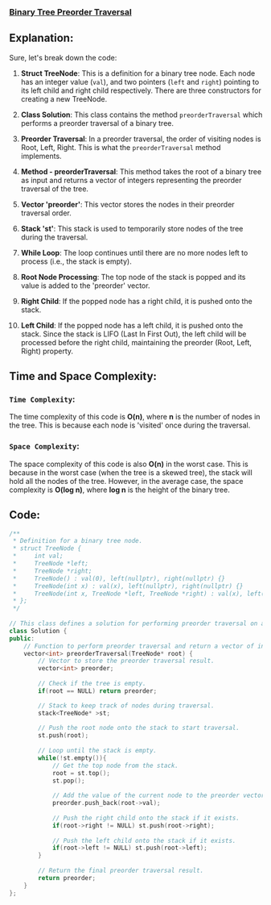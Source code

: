 ### [Binary Tree Preorder Traversal](https://leetcode.com/problems/binary-tree-preorder-traversal/)

## Explanation:
Sure, let's break down the code:

1. **Struct TreeNode**: This is a definition for a binary tree node. Each node has an integer value (`val`), and two pointers (`left` and `right`) pointing to its left child and right child respectively. There are three constructors for creating a new TreeNode.

2. **Class Solution**: This class contains the method `preorderTraversal` which performs a preorder traversal of a binary tree.

3. **Preorder Traversal**: In a preorder traversal, the order of visiting nodes is Root, Left, Right. This is what the `preorderTraversal` method implements.

4. **Method - preorderTraversal**: This method takes the root of a binary tree as input and returns a vector of integers representing the preorder traversal of the tree.

5. **Vector 'preorder'**: This vector stores the nodes in their preorder traversal order.

6. **Stack 'st'**: This stack is used to temporarily store nodes of the tree during the traversal.

7. **While Loop**: The loop continues until there are no more nodes left to process (i.e., the stack is empty).

8. **Root Node Processing**: The top node of the stack is popped and its value is added to the 'preorder' vector.

9. **Right Child**: If the popped node has a right child, it is pushed onto the stack.

10. **Left Child**: If the popped node has a left child, it is pushed onto the stack. Since the stack is LIFO (Last In First Out), the left child will be processed before the right child, maintaining the preorder (Root, Left, Right) property.

## Time and Space Complexity:
### `Time Complexity`:
The time complexity of this code is **O(n)**, where **n** is the number of nodes in the tree. This is because each node is 'visited' once during the traversal.

### `Space Complexity`:
The space complexity of this code is also **O(n)** in the worst case. This is because in the worst case (when the tree is a skewed tree), the stack will hold all the nodes of the tree. However, in the average case, the space complexity is **O(log n)**, where **log n** is the height of the binary tree.

## Code:
```cpp
/**
 * Definition for a binary tree node.
 * struct TreeNode {
 *     int val;
 *     TreeNode *left;
 *     TreeNode *right;
 *     TreeNode() : val(0), left(nullptr), right(nullptr) {}
 *     TreeNode(int x) : val(x), left(nullptr), right(nullptr) {}
 *     TreeNode(int x, TreeNode *left, TreeNode *right) : val(x), left(left), right(right) {}
 * };
 */
 
// This class defines a solution for performing preorder traversal on a binary tree.
class Solution {
public:
    // Function to perform preorder traversal and return a vector of integers.
    vector<int> preorderTraversal(TreeNode* root) {
        // Vector to store the preorder traversal result.
        vector<int> preorder;
        
        // Check if the tree is empty.
        if(root == NULL) return preorder;

        // Stack to keep track of nodes during traversal.
        stack<TreeNode* >st;
        
        // Push the root node onto the stack to start traversal.
        st.push(root);
        
        // Loop until the stack is empty.
        while(!st.empty()){
            // Get the top node from the stack.
            root = st.top();
            st.pop();
            
            // Add the value of the current node to the preorder vector.
            preorder.push_back(root->val);
            
            // Push the right child onto the stack if it exists.
            if(root->right != NULL) st.push(root->right);
            
            // Push the left child onto the stack if it exists.
            if(root->left != NULL) st.push(root->left);
        }
        
        // Return the final preorder traversal result.
        return preorder;
    }
};

```
